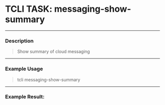 # TCLI TASK: messaging-show-summary

---
### Description
> Show summary of cloud messaging

---
### Example Usage
> tcli messaging-show-summary



---
### Example Result:
